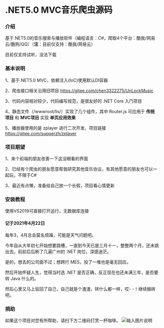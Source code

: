 # .NET5.0 MVC音乐爬虫源码

### 介绍
基于.NET5.0的音乐搜索与播放软件（编程语言：C#，爬取4个平台：酷我/网易云/酷狗/QQ）（__注__：目前仅支持：酷我/网易云）

目前仅支持试听，没法下载


### 基本说明
1、基于.NET5.0 MVC，依赖注入(IoC)使用默认DI容器

2、爬虫接口相关沿用旧项目 https://gitee.com/chen3322275/UnLockMusic

3、代码内容相对较少，代码编写规范，是很友好的 .NET Core 入门项目

4、静态文件（/wwwroot/lis/）实现了几个组件，其中 Router.js 可应用于 __传统项目__ 和 __MVC项目__ 实现 __单页应用效果__ 

5、播放器使用的是 zplayer 进行二次开发，项目链接 https://gitee.com/supperzh/zplayer


### 项目期望
1、来个前端的朋友改善一下这没眼看的界面

2、已经有个爬虫的朋友愿意帮我研究其他音乐协议，有其他愿意的朋友也可以一起玩，不限于C#

3、最近有点懒，准备给自己放一个长假，项目看心情更新


### 安装教程
使用VS2019可直接打开运行，无数据库连接


#### 记于2021年4月22日
每年3，4月总会莫名烦躁，可能是天气问题吧。

今年自从大年初七开始想要跳槽，一直到今天已是三月十一，整整两个月，还未跳出去。前前后后刷了几遍广州的 .NET 岗位，深感迷茫。

是的，想去的公司面不过；想跨行 MES，投了一堆也是毫无回应。

然后开始怀疑人生，觉得当时选 .NET 是否正确，反正现在也还未满三年，是否要转 Java 什么的。

然后心里又马上驳回了自己，自己就是个渣渣，转什么都一样，哎- -！继续搬砖吧。


### 捐助
如果这个项目对您有所帮助，请扫下方二维码打赏一杯咖啡。
![输入图片说明](https://images.gitee.com/uploads/images/2020/1005/195155_1a739694_5684918.png "芦荟柚子茶.png")

